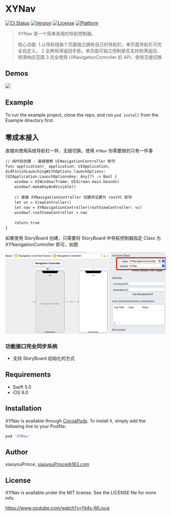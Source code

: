 # XYNav

[![CI Status](https://img.shields.io/travis/xiaoyouPrince/XYNav.svg?style=flat)](https://travis-ci.org/xiaoyouPrince/XYNav)
[![Version](https://img.shields.io/cocoapods/v/XYNav.svg?style=flat)](https://cocoapods.org/pods/XYNav)
[![License](https://img.shields.io/cocoapods/l/XYNav.svg?style=flat)](https://cocoapods.org/pods/XYNav)
[![Platform](https://img.shields.io/cocoapods/p/XYNav.svg?style=flat)](https://cocoapods.org/pods/XYNav)

> XYNav 是一个简单易用的导航控制器。
> 
> 核心功能: 
> 1.让导航栈每个页面独立拥有自己的导航栏，单页面导航栏可完全自定义。
> 2.全屏侧滑返回手势。单页面可独立控制是否支持侧滑返回、侧滑响应范围
> 3.完全使用 UINavigationController 的 API，使用无缝切换

## Demos

![](https://github.com/xiaoyouPrince/XYNav/blob/main/demo.gif)

## Example
To run the example project, clone the repo, and run `pod install` from the Example directory first.


## 零成本接入

直接向使用系统导航栏一样，无缝切换。使用 `XYNav` 你需要做的只有一件事

```
// 纯代码创建 - 直接替换 UINavigationController 即可
func application(_ application: UIApplication, didFinishLaunchingWithOptions launchOptions: [UIApplication.LaunchOptionsKey: Any]?) -> Bool {
    window = UIWindow(frame: UIScreen.main.bounds)
    window?.makeKeyAndVisible()
    
    // 直接 XYNavigationController 创建并设置为 rootVC 即可
    let vc = ViewController()
    let nav = XYNavigationController(rootViewController: vc)
    window?.rootViewController = nav
    
    return true
}
```

如果使用 StoryBoard 创建，只需要将 StoryBoard 中导航控制器指定 Class 为 XYNavigationController 即可，如图
 
![](https://github.com/xiaoyouPrince/XYNav/blob/main/use_sb.png)

### 功能接口完全同步系统

- 支持 StoryBoard 初始化的方式

## Requirements

- Swift 5.0
- iOS 9.0

## Installation

XYNav is available through [CocoaPods](https://cocoapods.org). To install
it, simply add the following line to your Podfile:

```ruby
pod 'XYNav'
```

## Author

xiaoyouPrince, xiaoyouPrince@163.com

## License

XYNav is available under the MIT license. See the LICENSE file for more info.


https://www.youtube.com/watch?v=Yk4s-WLjxug

